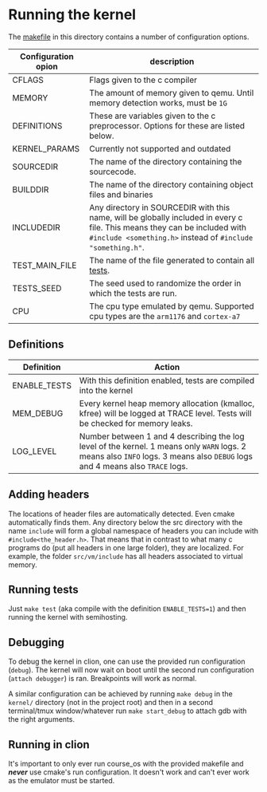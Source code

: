 # Running the kernel

The [makefile](Makefile) in this directory contains a number of configuration options.

| Configuration opion | description |
| --- | --- |
| CFLAGS | Flags given to the c compiler |
| MEMORY | The amount of memory given to qemu. Until memory detection works, must be `1G` |
| DEFINITIONS | These are variables given to the c preprocessor. Options for these are listed below. |
| KERNEL_PARAMS | Currently not supported and outdated |
| SOURCEDIR | The name of the directory containing the sourcecode. |
| BUILDDIR | The name of the directory containing object files and binaries |
| INCLUDEDIR | Any directory in SOURCEDIR with this name, will be globally included in every c file. This means they can be included with `#include <something.h>` instead of `#include "something.h"`. |
| TEST_MAIN_FILE | The name of the file generated to contain all [tests](src/test/README.md). | 
| TESTS_SEED | The seed used to randomize the order in which the tests are run. |
| CPU | The cpu type emulated by qemu. Supported cpu types are the `arm1176` and `cortex-a7`|


## Definitions

| Definition | Action |
| --- | --- |
| ENABLE_TESTS | With this definition enabled, tests are compiled into the kernel |
| MEM_DEBUG | Every kernel heap memory allocation (kmalloc, kfree) will be logged at TRACE level. Tests will be checked for memory leaks. |
| LOG_LEVEL | Number between 1 and 4 describing the log level of the kernel. 1 means only `WARN` logs. 2 means also `INFO` logs. 3 means also `DEBUG` logs and 4 means also `TRACE` logs.

## Adding headers

The locations of header files are automatically detected. Even cmake automatically finds them. Any directory below the src
directory with the name `include` will form a global namespace of headers you can include with `#include<the_header.h>`.
That means that in contrast to what many c programs do (put all headers in one large folder), they are localized. For example,
the folder `src/vm/include` has all headers associated to virtual memory.  


## Running tests

Just `make test` (aka compile with the definition `ENABLE_TESTS=1`) and then running the kernel with semihosting. 


## Debugging

To debug the kernel in clion, one can use the provided run configuration (`debug`). The kernel will now wait on 
boot until the second run configuration (`attach debugger`) is ran. Breakpoints will work as normal.

A similar configuration can be achieved by running `make debug` in the `kernel/` directory (not in the project root) and 
then in a second terminal/tmux window/whatever run `make start_debug` to attach gdb with the right arguments.

## Running in clion

It's important to only ever run course_os with the provided makefile and ***never*** use cmake's run configuration. 
It doesn't work and can't ever work as the emulator must be started. 
